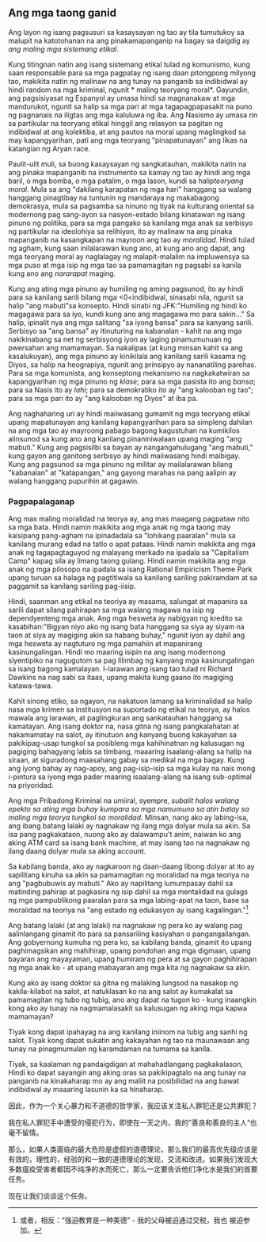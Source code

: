 ## Ang mga taong ganid

Ang layon ng isang pagsusuri sa kasaysayan ng tao ay tila tumutukoy sa malupit na katotohanan na ang pinakamapanganip na bagay sa daigdig ay *ang maling mga sistemang etikal*.

Kung titingnan natin ang isang sistemang etikal tulad ng komunismo, kung saan responsable para sa mga pagpatay ng isang daan pitongpong milyong tao, makikita natin ng malinaw na ang tunay na panganib sa indibidwal ay hindi random na mga kriminal, ngunit * maling teoryang moral*. Gayundin, ang pagsisiyasat ng Espanyol ay umasa hindi sa magnanakaw at mga mandurukot, ngunit sa halip sa mga pari at mga tagapagpapasakit na puno ng pagnanais na iligtas ang mga kaluluwa ng iba. Ang Nasismo ay umasa rin sa partikular na teoryang etikal hinggil ang relasyon sa pagitan ng indibidwal at ang kolektiba, at ang pautos na moral upang maglingkod sa may kapangyarihan, pati ang mga teoryang "pinapatunayan" ang likas na katangian ng Aryan race.

Paulit-ulit muli, sa buong kasaysayan ng sangkatauhan, makikita natin na ang pinaka mapanganib na instrumento sa kamay ng tao ay hindi ang mga baril, o mga bomba, o mga patalim, o mga lason, kundi sa halip*teoryang moral*. Mula sa ang "dakilang karapatan ng mga hari" hanggang sa walang hanggang pinagtibay na tuntunin ng mandaraya ng makabagong demokrasya, mula sa pagsamba sa ninuno ng tiyak na kulturang oriental sa modernong pag sang-ayon sa nasyon-estado bilang kinatawan ng isang pinuno ng politika, para sa mga pangako sa kanilang mga anak sa serbisyo ng partikular na ideolohiya sa relihiyon, ito ay malinaw na ang pinaka mapanganib na kasangkapan na mayroon ang tao ay *moralidad*. Hindi tulad ng agham, kung saan inilalarawan kung ano, at kung ano ang dapat, ang mga teoryang moral ay naglalagay ng malapit-malalim na impluwensya sa mga puso at mga isip ng mga tao sa pamamagitan ng pagsabi sa kanila kung ano ang *nararapat* maging.

Kung ang ating mga pinuno ay humiling ng aming pagsunod, ito ay hindi para sa kanilang sarili bilang mga <0<indibidwal</em>, sinasabi nila, ngunit sa halip "ang mabuti"sa konsepto. Hindi sinabi ng JFK:"Humiling ng hindi ko magagawa para sa iyo, kundi kung ano ang magagawa mo para sakin..." Sa halip, ipinalit nya ang mga salitang "sa iyong bansa" para sa kanyang sarili. Serbisyo sa "ang bansa" ay itinuturing na kabanalan - kahit na ang mga nakikinabang sa net ng serbisyong iyon ay laging pinamumunuan ng pwersahan ang mamamayan. Sa nakalipas (at kung minsan kahit sa ang kasalukuyan), ang mga pinuno ay kinikilala ang kanilang sarili kasama ng Diyos, sa halip na heograpiya, ngunit ang prinsipyo ay nananatiling parehas. Para sa mga komunista, ang konseptong mekanismo na nagkakatwiran sa kapangyarihan ng mga pinuno ng *klase*; para sa mga pasista ito ang *bansa*; para sa Nasis ito ay *lahi*; para sa demokratiko ito ay "ang kalooban ng tao"; para sa mga pari ito ay "ang kalooban ng Diyos" at iba pa.

Ang naghaharing uri ay hindi maiiwasang gumamit ng mga teoryang etikal upang mapatunayan ang kanilang kapangyarihan para sa simpleng dahilan na ang mga tao ay mayroong pabago bagong kagustuhan na kumikilos alinsunod sa kung ano ang kanilang pinaniniwalaan upang maging "ang mabuti." Kung ang pagsisilbi sa bayan ay nangangahulugang "ang mabuti," kung gayon ang ganitong serbisyo ay hindi maiiwasang hindi maibigay. Kung ang pagsunod sa mga pinuno ng militar ay mailalarawan bilang "kabanalan" at "katapangan," ang gayong marahas na pang aalipin ay walang hanggang pupurihin at gagawin.

### Pagpapalaganap

Ang mas maling moralidad na teorya ay, ang mas maagang pagpataw nito sa mga bata. Hindi namin makikita ang mga anak ng mga taong may kaisipang pang-agham na ipinadadala sa "lohikang paaralan" mula sa kanilang murang edad na tatlo o apat pataas. Hindi namin makikita ang mga anak ng tagapagtaguyod ng malayang merkado na ipadala sa "Capitalism Camp" kapag sila ay limang taong gulang. Hindi namin makikita ang mga anak ng mga pilosopo na ipadala sa isang Rational Empiricism Theme Park upang turuan sa halaga ng pagtitiwala sa kanilang sariling pakiramdam at sa paggamit sa kanilang sariling pag-iisip.

Hindi, saanman ang etikal na teoriya ay masama, salungat at mapanira sa sarili dapat silang pahirapan sa mga walang magawa na isip ng dependyenteng mga anak. Ang mga hesweta ay nabigyan ng kredito sa kasabihan:"Bigyan niyo ako ng isang bata hanggang sa siya ay siyam na taon at siya ay magiging akin sa habang buhay," ngunit iyon ay dahil ang mga hesweta ay nagtuturo ng mga pamahiin at mapanirang kasinungalingan. Hindi mo maaring isipin na ang isang modernong siyentipiko na nagugutom sa pag lilimbag ng kanyang mga kasinungalingan sa isang bagong kamalayan. I-larawan ang isang tao tulad ni Richard Dawkins na nag sabi sa itaas, upang makita kung gaano ito magiging katawa-tawa.

Kahit sinong etiko, sa ngayon, na nakatuon lamang sa kriminalidad sa halip nasa mga krimen sa institusyon na suportado ng etikal na teorya, ay halos mawala ang larawan, at paglingkuran ang sankatauhan hanggang sa kamatayan. Ang isang doktor na, nasa gitna ng isang pangkalahatan at nakamamatay na salot, ay itinutuon ang kanyang buong kakayahan sa pakikipag-usap tungkol sa posibleng mga kahihinatnan ng kalusugan ng pagiging bahagyang labis sa timbang, maaaring isaalang-alang sa halip na siraan, at siguradong maasahang gabay sa medikal na mga bagay. Kung ang iyong bahay ay nag-apoy, ang pag-isip-isip sa mga kulay na nais mong i-pintura sa iyong mga pader maaring isaalang-alang na isang sub-optimal na priyoridad.

Ang mga Pribadong Kriminal na umiiral, syempre, *subalit halos walang epekto sa ating mga buhay kumpara sa mga namumuno sa atin batay sa maling mga teorya tungkol sa moralidad*. Minsan, nang ako ay labing-isa, ang ibang batang lalaki ay nagnakaw ng ilang mga dolyar mula sa akin. Sa isa pang pagkakataon, nuong ako ay dalawampu't anim, naiwan ko ang aking ATM card sa isang bank machine, at may isang tao na nagnakaw ng ilang daang dolyar mula sa aking account.

Sa kabilang banda, ako ay nagkaroon ng daan-daang libong dolyar at ito ay sapilitang kinuha sa akin sa pamamagitan ng moralidad na mga teoriya na ang "pagbubuwis ay mabuti." Ako ay napilitang lumumpasay dahil sa matinding pahirap at pagkasira ng isip dahil sa mga mentalidad na gulags ng mga pampublikong paaralan para sa mga labing-apat na taon, base sa moralidad na teoriya na "ang estado ng edukasyon ay isang kagalingan."[^12]

Ang batang lalaki (at ang lalaki) na nagnakaw ng pera ko ay walang pag aalinlangang ginamit ito para sa pansariling kasiyahan o pangangailangan. Ang gobyernong kumuha ng pera ko, sa kabilang banda, ginamit ito upang paghimagsikan ang mahihirap, upang pondohan ang mga digmaan, upang bayaran ang mayayaman, upang humiram ng pera at sa gayon paghihirapan ng mga anak ko - at upang mabayaran ang mga kita ng nagnakaw sa akin.

Kung ako ay isang doktor sa gitna ng malaking lungsod na nasakop ng kakila-kilabot na salot, at natuklasan ko na ang salot ay kumakalat sa pamamagitan ng tubo ng tubig, ano ang dapat na tugon ko - kung inaangkin kong ako ay tunay na nagmamalasakit sa kalusugan ng aking mga kapwa mamamayan?

Tiyak kong dapat ipahayag na ang kanilang iniinom na tubig ang sanhi ng salot. Tiyak kong dapat sukatin ang kakayahan ng tao na maunawaan ang tunay na pinagmumulan ng karamdaman na tumama sa kanila.

Tiyak, sa kaalaman ng pandaigdigan at mahahadlangang pagkakalason, Hindi ko dapat sayangin ang aking oras sa pakikipagtalo na ang tunay na panganib na kinakaharap mo ay ang maliit na posibilidad na ang bawat indibidwal ay maaaring lasunin ka sa hinaharap.

因此，作为一个关心暴力和不道德的哲学家，我应该关注私人罪犯还是公共罪犯？

我在私人罪犯手中遭受的侵犯行为，即使在一天之内，我的”善良和善良的主人“也毫不留情。

那么，如果人类面临的最大危险是虚假的道德理论，那么我们的最高优先级应该是有效的，理性的，经验的和一致的道德理论的发现，交流和改进。如果我们发现大多数瘟疫受害者都因不纯净的水而死亡，那么一定要告诉他们净化水是我们的首要任务。

现在让我们谈谈这个任务。

[^12]: 或者，相反：“强迫教育是一种美德” - 我的父母被迫通过交税，我也 被迫参加。
